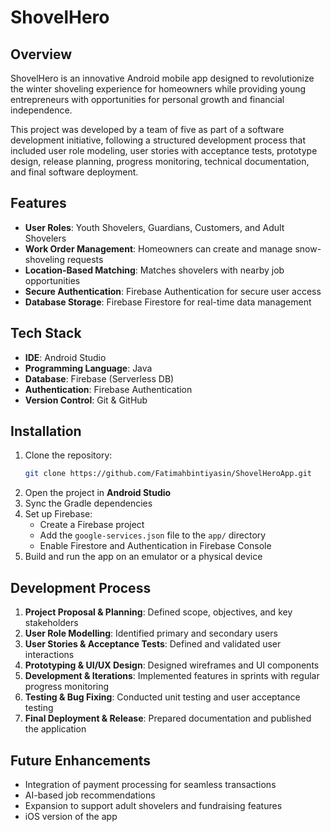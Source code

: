 # ShovelHero

## Overview
ShovelHero is an innovative Android mobile app designed to revolutionize the winter shoveling experience for homeowners while providing young entrepreneurs with opportunities for personal growth and financial independence. 

This project was developed by a team of five as part of a software development initiative, following a structured development process that included user role modeling, user stories with acceptance tests, prototype design, release planning, progress monitoring, technical documentation, and final software deployment.

## Features
- **User Roles**: Youth Shovelers, Guardians, Customers, and Adult Shovelers
- **Work Order Management**: Homeowners can create and manage snow-shoveling requests
- **Location-Based Matching**: Matches shovelers with nearby job opportunities
- **Secure Authentication**: Firebase Authentication for secure user access
- **Database Storage**: Firebase Firestore for real-time data management

## Tech Stack
- **IDE**: Android Studio
- **Programming Language**: Java
- **Database**: Firebase (Serverless DB)
- **Authentication**: Firebase Authentication
- **Version Control**: Git & GitHub

## Installation
1. Clone the repository:
   ```sh
   git clone https://github.com/Fatimahbintiyasin/ShovelHeroApp.git
   ```
2. Open the project in **Android Studio**
3. Sync the Gradle dependencies
4. Set up Firebase:
   - Create a Firebase project
   - Add the `google-services.json` file to the `app/` directory
   - Enable Firestore and Authentication in Firebase Console
5. Build and run the app on an emulator or a physical device

## Development Process
1. **Project Proposal & Planning**: Defined scope, objectives, and key stakeholders
2. **User Role Modelling**: Identified primary and secondary users
3. **User Stories & Acceptance Tests**: Defined and validated user interactions
4. **Prototyping & UI/UX Design**: Designed wireframes and UI components
5. **Development & Iterations**: Implemented features in sprints with regular progress monitoring
6. **Testing & Bug Fixing**: Conducted unit testing and user acceptance testing
7. **Final Deployment & Release**: Prepared documentation and published the application

## Future Enhancements
- Integration of payment processing for seamless transactions
- AI-based job recommendations
- Expansion to support adult shovelers and fundraising features
- iOS version of the app

